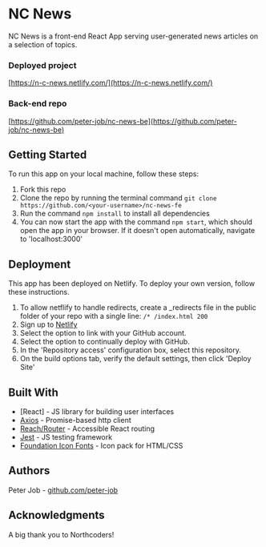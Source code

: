 # NC News

NC News is a front-end React App serving user-generated news articles on a selection of topics.

### Deployed project

[https://n-c-news.netlify.com/](https://n-c-news.netlify.com/)

### Back-end repo

[https://github.com/peter-job/nc-news-be](https://github.com/peter-job/nc-news-be)

## Getting Started

To run this app on your local machine, follow these steps:

1. Fork this repo
2. Clone the repo by running the terminal command `git clone https://github.com/<your-username>/nc-news-fe`
3. Run the command `npm install` to install all dependencies
4. You can now start the app with the command `npm start`, which should open the app in your browser. If it doesn't open automatically, navigate to 'localhost:3000'

## Deployment

This app has been deployed on Netlify. To deploy your own version, follow these instructions.

1. To allow netflify to handle redirects, create a _redirects file in the public folder of your repo with a single line: `/* /index.html 200`
2. Sign up to [Netlify](https://app.netlify.com/signup)
3. Select the option to link with your GitHub account.
4. Select the option to continually deploy with GitHub.
5. In the 'Repository access' configuration box, select this repository.
6. On the build options tab, verify the default settings, then click 'Deploy Site'

## Built With
* [React] - JS library for building user interfaces
* [Axios](https://www.axios.com) - Promise-based http client
* [Reach/Router](https://reach.tech/router) - Accessible React routing
* [Jest](https://jestjs.io/) - JS testing framework
* [Foundation Icon Fonts](https://zurb.com/playground/foundation-icon-fonts-3) - Icon pack for HTML/CSS

## Authors
Peter Job - [github.com/peter-job](https://github.com/peter-job)

## Acknowledgments
A big thank you to Northcoders!
